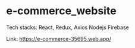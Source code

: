# e-commerce_website
 
Tech stacks:
React, Redux, Axios
Nodejs
Firebase

Link: https://e-commerce-35695.web.app/
